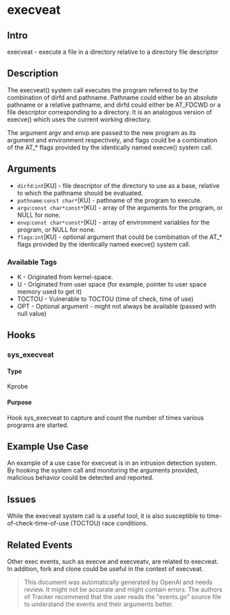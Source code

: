 
# execveat

## Intro
execveat - execute a file in a directory relative to a directory file descriptor

## Description 
The execveat() system call executes the program referred to by the combination of dirfd and pathname. 
Pathname could either be an absolute pathname or a relative pathname, and dirfd could either be AT_FDCWD or a file descriptor corresponding to a directory. It is an analogous version of execve() which uses the current working directory.

The argument argv and envp are passed to the new program as its argument and environment respectively, and flags could be a combination of the AT_* flags provided by the identically named execve() system call.

## Arguments
* `dirfd`:`int`[KU] - file descriptor of the directory to use as a base, relative to which the pathname should be evaluated.
* `pathname`:`const char*`[KU] - pathname of the program to execute.
* `argv`:`const char*const*`[KU] - array of the arguments for the program, or NULL for none.
* `envp`:`const char*const*`[KU] - array of environment variables for the program, or NULL for none.
* `flags`:`int`[KU] - optional argument that could be combination of the AT_* flags provided by the identically named execve() system call.

### Available Tags
* K - Originated from kernel-space.
* U - Originated from user space (for example, pointer to user space memory used to get it)
* TOCTOU - Vulnerable to TOCTOU (time of check, time of use)
* OPT - Optional argument - might not always be available (passed with null value)

## Hooks
### sys_execveat
#### Type
Kprobe
#### Purpose
Hook sys_execveat to capture and count the number of times various programs are started.

## Example Use Case
An example of a use case for execveat is in an intrusion detection system. By hooking the system call and monitoring the arguments provided, malicious behavior could be detected and reported.

## Issues
While the execveat system call is a useful tool, it is also susceptible to time-of-check-time-of-use (TOCTOU) race conditions.

## Related Events
Other exec events, such as execve and execveatv, are related to execveat. In addition, fork and clone could be useful in the context of execveat.

> This document was automatically generated by OpenAI and needs review. It might
> not be accurate and might contain errors. The authors of Tracker recommend that
> the user reads the "events.go" source file to understand the events and their
> arguments better.
